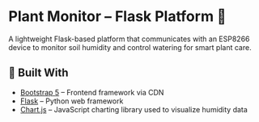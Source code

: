 # Plant Monitor – Flask Platform 🌱

A lightweight Flask-based platform that communicates with an ESP8266 device to monitor soil humidity and control watering for smart plant care.

## 🧱 Built With

- [Bootstrap 5](https://getbootstrap.com/) – Frontend framework via CDN
- [Flask](https://flask.palletsprojects.com/) – Python web framework
- [Chart.js](https://www.chartjs.org/) – JavaScript charting library used to visualize humidity data
